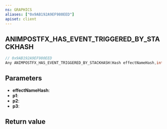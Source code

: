 ```yaml
---
ns: GRAPHICS
aliases: ["0x9AB192A9EF980EED"]
apiset: client
---
```

## ANIMPOSTFX_HAS_EVENT_TRIGGERED_BY_STACKHASH

```c
// 0x9AB192A9EF980EED
Any ANIMPOSTFX_HAS_EVENT_TRIGGERED_BY_STACKHASH(Hash effectNameHash,int p1,BOOL p2,BOOL* p3);
```


## Parameters
* **effectNameHash**:
* **p1**:
* **p2**:
* **p3**:

## Return value

